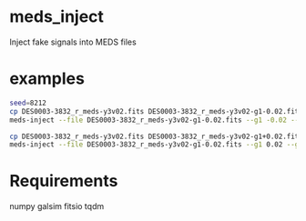 # meds_inject
Inject fake signals into MEDS files

examples
========

```bash
seed=8212
cp DES0003-3832_r_meds-y3v02.fits DES0003-3832_r_meds-y3v02-g1-0.02.fits
meds-inject --file DES0003-3832_r_meds-y3v02-g1-0.02.fits --g1 -0.02 --g2 0.0 --seed ${seed}

cp DES0003-3832_r_meds-y3v02.fits DES0003-3832_r_meds-y3v02-g1+0.02.fits
meds-inject --file DES0003-3832_r_meds-y3v02-g1-0.02.fits --g1 0.02 --g2 0.0 --seed ${seed}
```

Requirements
============
numpy
galsim
fitsio
tqdm
